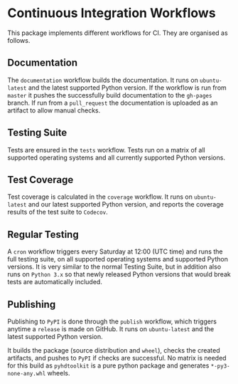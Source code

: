 # Continuous Integration Workflows

This package implements different workflows for CI.
They are organised as follows.

## Documentation

The `documentation` workflow builds the documentation.
It runs on `ubuntu-latest` and the latest supported Python version.
If the workflow is run from `master` it pushes the successfully build documentation to the `gh-pages` branch.
If run from a `pull_request` the documentation is uploaded as an artifact to allow manual checks.

## Testing Suite

Tests are ensured in the `tests` workflow.
Tests run on a matrix of all supported operating systems and all currently supported Python versions.

## Test Coverage

Test coverage is calculated in the `coverage` workflow.
It runs on `ubuntu-latest` and our latest supported Python version, and reports the coverage results of the test suite to `Codecov`.

## Regular Testing

A `cron` workflow triggers every Saturday at 12:00 (UTC time) and runs the full testing suite, on all supported operating systems and supported Python versions.
It is very similar to the normal Testing Suite, but in addition also runs on `Python 3.x` so that newly released Python versions that would break tests are automatically included.

## Publishing

Publishing to `PyPI` is done through the `publish` workflow, which triggers anytime a `release` is made on GitHub.
It runs on `ubuntu-latest` and the latest supported Python version.

It builds the package (source distribution and `wheel`), checks the created artifacts, and pushes to `PyPI` if checks are successful.
No matrix is needed for this build as `pyhdtoolkit` is a pure python package and generates `*-py3-none-any.whl` wheels.
